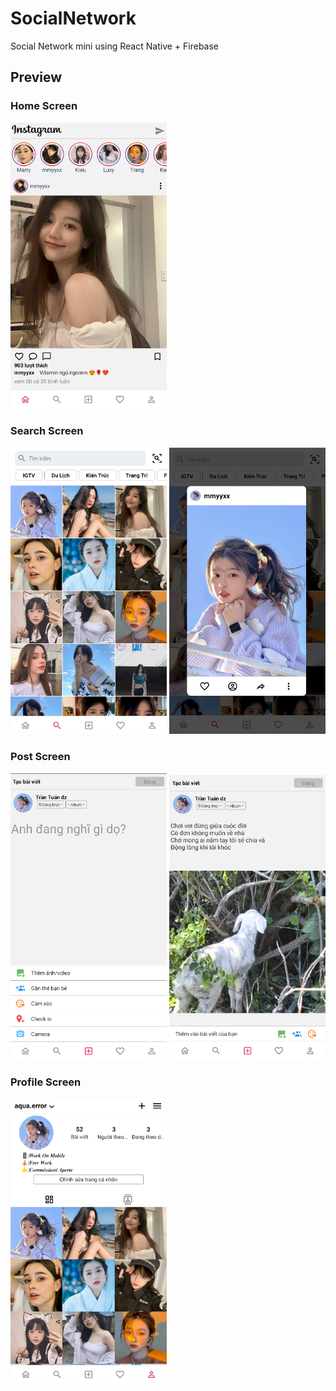 # SocialNetwork
Social Network mini using React Native + Firebase

## Preview

### Home Screen
<img src="https://github.com/TranQuangTuan52/SocialNetwork/blob/master/screenshot/home.png" width="250"   alt="home screen" />

### Search Screen
<img src="https://github.com/TranQuangTuan52/SocialNetwork/blob/master/screenshot/search.png" width="250"   alt="Hello World 2" /> <img src="https://github.com/TranQuangTuan52/SocialNetwork/blob/master/screenshot/search1.png" width="250"   alt="Hello World 2" />

### Post Screen
<img src="https://github.com/TranQuangTuan52/SocialNetwork/blob/master/screenshot/post1.png" width="250" alt="Hello World 2" /> <img src="https://github.com/TranQuangTuan52/SocialNetwork/blob/master/screenshot/post2.png" width="250" alt="Hello World 2" />

### Profile Screen
<img src="https://github.com/TranQuangTuan52/SocialNetwork/blob/master/screenshot/profile.png" width="250" alt="Hello World 2" />